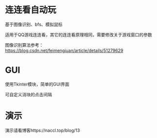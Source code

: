 # 连连看自动玩

基于图像识别、bfs、模拟鼠标

适用于QQ游戏连连看，其它的连连看原理相同，需要修改关于游戏窗口的参数

图像识别算法参考：https://blog.csdn.net/feimengjuan/article/details/51279629

# GUI

使用Tkinter模块，简单的GUI界面

可自定义消块的点击间隔

# 演示

演示请看博客https://naccl.top/blog/13